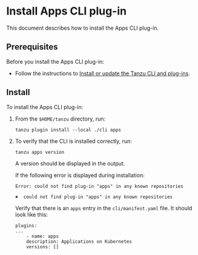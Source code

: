 # Install Apps CLI plug-in

This document describes how to install the Apps CLI plug-in.

## <a id='prereqs'></a>Prerequisites

Before you install the Apps CLI plug-in:

- Follow the instructions to [Install or update the Tanzu CLI and plug-ins](../../install-general.md#cli-and-plugin).

## <a id='Install'></a>Install

To install the Apps CLI plug-in:

1. From the `$HOME/tanzu` directory, run:

    ```
    tanzu plugin install --local ./cli apps
    ```

2. To verify that the CLI is installed correctly, run:

    ```
    tanzu apps version
    ```

    A version should be displayed in the output.

    If the following error is displayed during installation:

    ```
    Error: could not find plug-in "apps" in any known repositories

    ✖  could not find plug-in "apps" in any known repositories
    ```

    Verify that there is an `apps` entry in the `cli/manifest.yaml` file. It should look like this:

    ```
    plugins:
    ...
        - name: apps
        description: Applications on Kubernetes
        versions: []
    ```
